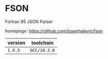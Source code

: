# FSON

Fortran 95 JSON Parser

*homepage*: <https://github.com/josephalevin/fson>

version | toolchain
--------|----------
``1.0.5`` | ``GCC/10.2.0``
